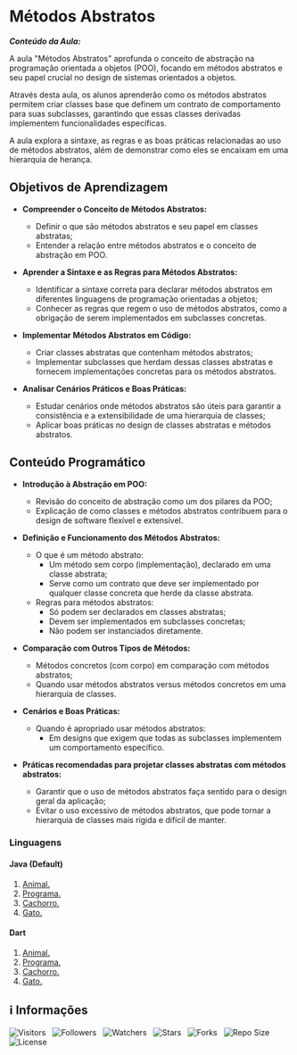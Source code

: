 <!-- Título -->
# Métodos Abstratos

***Conteúdo da Aula:***

A aula "Métodos Abstratos" aprofunda o conceito de abstração na programação orientada a objetos (POO), focando em métodos abstratos e seu papel crucial no design de sistemas orientados a objetos.

Através desta aula, os alunos aprenderão como os métodos abstratos permitem criar classes base que definem um contrato de comportamento para suas subclasses, garantindo que essas classes derivadas implementem funcionalidades específicas.

A aula explora a sintaxe, as regras e as boas práticas relacionadas ao uso de métodos abstratos, além de demonstrar como eles se encaixam em uma hierarquia de herança.

## Objetivos de Aprendizagem

* **Compreender o Conceito de Métodos Abstratos:**

  * Definir o que são métodos abstratos e seu papel em classes abstratas;
  * Entender a relação entre métodos abstratos e o conceito de abstração em POO.

* **Aprender a Sintaxe e as Regras para Métodos Abstratos:**

  * Identificar a sintaxe correta para declarar métodos abstratos em diferentes linguagens de programação orientadas a objetos;
  * Conhecer as regras que regem o uso de métodos abstratos, como a obrigação de serem implementados em subclasses concretas.

* **Implementar Métodos Abstratos em Código:**

  * Criar classes abstratas que contenham métodos abstratos;
  * Implementar subclasses que herdam dessas classes abstratas e fornecem implementações concretas para os métodos abstratos.

* **Analisar Cenários Práticos e Boas Práticas:**

  * Estudar cenários onde métodos abstratos são úteis para garantir a consistência e a extensibilidade de uma hierarquia de classes;
  * Aplicar boas práticas no design de classes abstratas e métodos abstratos.

## Conteúdo Programático

* **Introdução à Abstração em POO:**

  * Revisão do conceito de abstração como um dos pilares da POO;
  * Explicação de como classes e métodos abstratos contribuem para o design de software flexível e extensível.

* **Definição e Funcionamento dos Métodos Abstratos:**

  * O que é um método abstrato:
    * Um método sem corpo (implementação), declarado em uma classe abstrata;
    * Serve como um contrato que deve ser implementado por qualquer classe concreta que herde da classe abstrata.
  * Regras para métodos abstratos:
    * Só podem ser declarados em classes abstratas;
    * Devem ser implementados em subclasses concretas;
    * Não podem ser instanciados diretamente.

* **Comparação com Outros Tipos de Métodos:**

  * Métodos concretos (com corpo) em comparação com métodos abstratos;
  * Quando usar métodos abstratos versus métodos concretos em uma hierarquia de classes.

* **Cenários e Boas Práticas:**

  * Quando é apropriado usar métodos abstratos:
    * Em designs que exigem que todas as subclasses implementem um comportamento específico.

* **Práticas recomendadas para projetar classes abstratas com métodos abstratos:**
  * Garantir que o uso de métodos abstratos faça sentido para o design geral da aplicação;
  * Evitar o uso excessivo de métodos abstratos, que pode tornar a hierarquia de classes mais rígida e difícil de manter.

### Linguagens

#### Java (Default)

1. [Animal.](Animal.java)
2. [Programa.](Programa.java)
3. [Cachorro.](Cachorro.java)
4. [Gato.](Gato.java)

#### Dart

1. [Animal.](animal.dart)
2. [Programa.](programa.dart)
3. [Cachorro.](cachorro.dart)
4. [Gato.](gato.dart)

<!-- Informações -->
## &#8505; Informações

![Visitors](https://api.visitorbadge.io/api/visitors?path=Devsgeeknerd%2Fcla-met-abs-her-log-ori-obj-com-fun&label=Visitantes&labelColor=%23700070&labelStyle=none&countColor=%23000fff&style=plastic&color=%23ffffff "Total de Visitantes")
&nbsp;
![Followers](https://img.shields.io/github/followers/Devsgeeknerd?style=p&label=Seguidores&labelColor=800080&color=000fff "Total de Seguidores")
&nbsp;
![Watchers](https://img.shields.io/github/watchers/Devsgeeknerd/cla-met-abs-her-log-ori-obj-com-fun?style=p&label=Observadores&labelColor=800080&color=000fff "Total de Observadores")
&nbsp;
![Stars](https://img.shields.io/github/stars/Devsgeeknerd/cla-met-abs-her-log-ori-obj-com-fun?style=p&label=Estrelas&labelColor=800080&color=000fff "Total de Estrelas")
&nbsp;
![Forks](https://img.shields.io/github/forks/Devsgeeknerd/cla-met-abs-her-log-ori-obj-com-fun?style=p&label=Bifurcações&labelColor=800080&color=000fff "Total de Bifurcações")
&nbsp;
![Repo Size](https://img.shields.io/github/repo-size/Devsgeeknerd/cla-met-abs-her-log-ori-obj-com-fun?style=p&label=Tamanho&labelColor=800080&color=000fff "Tamanho do Repositório")
&nbsp;
![License](https://img.shields.io/github/license/Devsgeeknerd/cla-met-abs-her-log-ori-obj-com-fun?style=p&label=Licença&labelColor=800080&color=000fff "Licença do Repositório")

